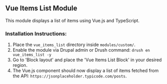 ## Vue Items List Module

This module displays a list of items using Vue.js and TypeScript.

### Installation Instructions:
1. Place the `vue_items_list` directory inside `modules/custom/`.
2. Enable the module via Drupal admin or Drush command:
  `drush en vue_items_list -y`
3. Go to 'Block layout' and place the 'Vue Items List Block' in your desired region.
4. The Vue.js component should now display a list of items fetched from the API: `https://jsonplaceholder.typicode.com/posts`.
